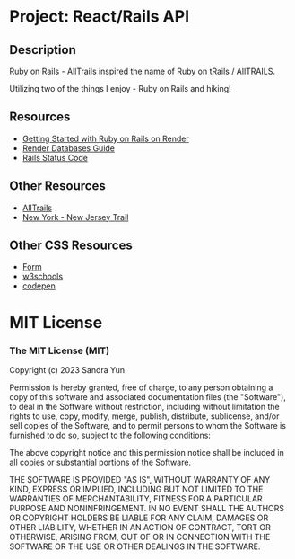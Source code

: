 # Project: React/Rails API

## Description

Ruby on Rails - AllTrails inspired the name of Ruby on tRails / AllTRAILS. 

Utilizing two of the things I enjoy - Ruby on Rails and hiking! 

## Resources

- [Getting Started with Ruby on Rails on Render](https://render.com/docs/deploy-rails)
- [Render Databases Guide](https://render.com/docs/databases)
- [Rails Status Code](http://www.railsstatuscodes.com/)

## Other Resources
- [AllTrails](https://www.alltrails.com/?ref=header)
- [New York - New Jersey Trail](https://www.nynjtc.org/)

## Other CSS Resources
- [Form](https://www.tronic247.com/trycode/?name=login_frm)
- [w3schools](https://www.w3schools.com/howto/howto_css_icon_bar.asp)
- [codepen](https://codepen.io/MartijnBrands/pen/gabzqB)


# MIT License
### The MIT License (MIT)
Copyright (c) 2023 Sandra Yun

Permission is hereby granted, free of charge, to any person obtaining a copy of this software and associated documentation files (the "Software"), to deal in the Software without restriction, including without limitation the rights to use, copy, modify, merge, publish, distribute, sublicense, and/or sell copies of the Software, and to permit persons to whom the Software is furnished to do so, subject to the following conditions:

The above copyright notice and this permission notice shall be included in all copies or substantial portions of the Software.

THE SOFTWARE IS PROVIDED "AS IS", WITHOUT WARRANTY OF ANY KIND, EXPRESS OR IMPLIED, INCLUDING BUT NOT LIMITED TO THE WARRANTIES OF MERCHANTABILITY, FITNESS FOR A PARTICULAR PURPOSE AND NONINFRINGEMENT. IN NO EVENT SHALL THE AUTHORS OR COPYRIGHT HOLDERS BE LIABLE FOR ANY CLAIM, DAMAGES OR OTHER LIABILITY, WHETHER IN AN ACTION OF CONTRACT, TORT OR OTHERWISE, ARISING FROM, OUT OF OR IN CONNECTION WITH THE SOFTWARE OR THE USE OR OTHER DEALINGS IN THE SOFTWARE.
